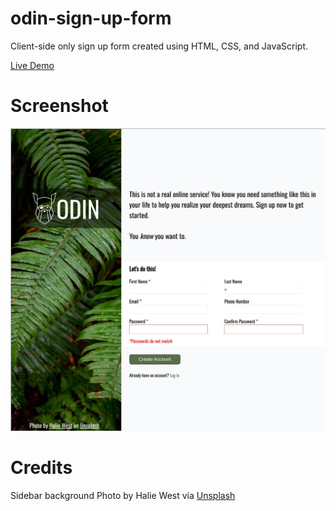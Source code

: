 # odin-sign-up-form
Client-side only sign up form created using HTML, CSS, and JavaScript.

 [Live Demo](https://weizhixie.github.io/odin-sign-up-form/)

 # Screenshot
![Screenshot of Calculator](images/webpage-screenshoot-1.JPG)

# Credits
Sidebar background Photo by Halie West via [Unsplash](https://unsplash.com/photos/green-leaf-plant-in-close-up-photography-25xggax4bSA)
